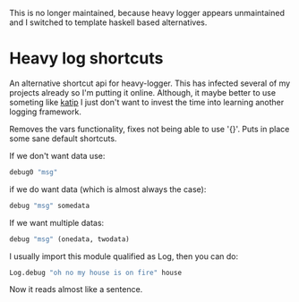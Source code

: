 This is no longer maintained, because heavy logger appears unmaintained and I switched to template haskell based alternatives.

# Heavy log shortcuts

An alternative shortcut api for heavy-logger.
This has infected several of my projects already so I'm
putting it online.
Although, it maybe better to use someting like [katip](http://hackage.haskell.org/package/katip)
I just don't want to invest the time into learning another logging framework.

Removes the vars functionality, fixes not being able to use '{}'.
Puts in place some sane default shortcuts.

If we don't want data use:

```haskell
debug0 "msg"
```

if we do want data (which is almost always the case):

```haskell
debug "msg" somedata
```

If we want multiple datas:

```haskell
debug "msg" (onedata, twodata)
```

I usually import this module qualified as Log,
then you can do:

```haskell
Log.debug "oh no my house is on fire" house
```

Now it reads almost like a sentence.
